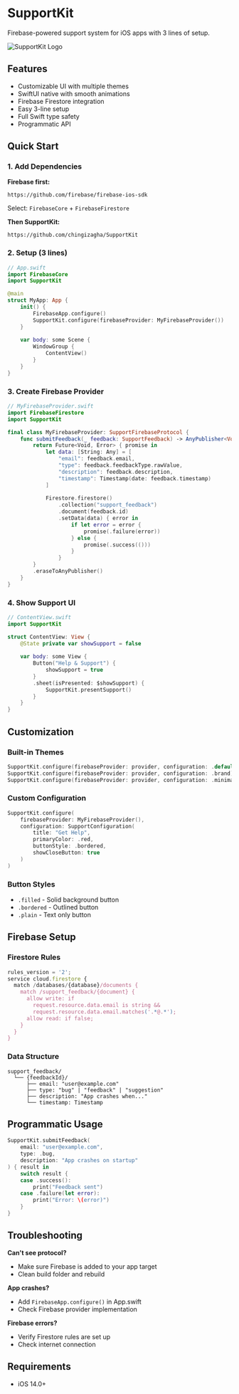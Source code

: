 # SupportKit

Firebase-powered support system for iOS apps with 3 lines of setup.

![SupportKit Logo](assets/preview.png)

## Features

- Customizable UI with multiple themes
- SwiftUI native with smooth animations  
- Firebase Firestore integration
- Easy 3-line setup
- Full Swift type safety
- Programmatic API

## Quick Start

### 1. Add Dependencies

**Firebase first:**
```
https://github.com/firebase/firebase-ios-sdk
```
Select: `FirebaseCore` + `FirebaseFirestore`

**Then SupportKit:**
```  
https://github.com/chingizagha/SupportKit
```

### 2. Setup (3 lines)

```swift
// App.swift
import FirebaseCore
import SupportKit

@main
struct MyApp: App {
    init() {
        FirebaseApp.configure()
        SupportKit.configure(firebaseProvider: MyFirebaseProvider())
    }
    
    var body: some Scene {
        WindowGroup {
            ContentView()
        }
    }
}
```

### 3. Create Firebase Provider

```swift
// MyFirebaseProvider.swift
import FirebaseFirestore
import SupportKit

final class MyFirebaseProvider: SupportFirebaseProtocol {
    func submitFeedback(_ feedback: SupportFeedback) -> AnyPublisher<Void, Error> {
        return Future<Void, Error> { promise in
            let data: [String: Any] = [
                "email": feedback.email,
                "type": feedback.feedbackType.rawValue,
                "description": feedback.description,
                "timestamp": Timestamp(date: feedback.timestamp)
            ]
            
            Firestore.firestore()
                .collection("support_feedback")
                .document(feedback.id)
                .setData(data) { error in
                    if let error = error {
                        promise(.failure(error))
                    } else {
                        promise(.success(()))
                    }
                }
        }
        .eraseToAnyPublisher()
    }
}
```

### 4. Show Support UI

```swift
// ContentView.swift
import SupportKit

struct ContentView: View {
    @State private var showSupport = false
    
    var body: some View {
        Button("Help & Support") {
            showSupport = true
        }
        .sheet(isPresented: $showSupport) {
            SupportKit.presentSupport()
        }
    }
}
```

## Customization

### Built-in Themes

```swift
SupportKit.configure(firebaseProvider: provider, configuration: .default)  // Blue
SupportKit.configure(firebaseProvider: provider, configuration: .brand)    // Purple  
SupportKit.configure(firebaseProvider: provider, configuration: .minimal)  // Gray
```

### Custom Configuration

```swift
SupportKit.configure(
    firebaseProvider: MyFirebaseProvider(),
    configuration: SupportConfiguration(
        title: "Get Help",
        primaryColor: .red,
        buttonStyle: .bordered,
        showCloseButton: true
    )
)
```

### Button Styles

- `.filled` - Solid background button
- `.bordered` - Outlined button
- `.plain` - Text only button

## Firebase Setup

### Firestore Rules

```javascript
rules_version = '2';
service cloud.firestore {
  match /databases/{database}/documents {
    match /support_feedback/{document} {
      allow write: if 
        request.resource.data.email is string &&
        request.resource.data.email.matches('.*@.*');
      allow read: if false;
    }
  }
}
```

### Data Structure

```
support_feedback/
  └── {feedbackId}/
      ├── email: "user@example.com"
      ├── type: "bug" | "feedback" | "suggestion"  
      ├── description: "App crashes when..."
      └── timestamp: Timestamp
```

## Programmatic Usage

```swift
SupportKit.submitFeedback(
    email: "user@example.com",
    type: .bug,
    description: "App crashes on startup"
) { result in
    switch result {
    case .success():
        print("Feedback sent")
    case .failure(let error):
        print("Error: \(error)")
    }
}
```

## Troubleshooting

**Can't see protocol?**
- Make sure Firebase is added to your app target
- Clean build folder and rebuild

**App crashes?**
- Add `FirebaseApp.configure()` in App.swift
- Check Firebase provider implementation

**Firebase errors?**
- Verify Firestore rules are set up
- Check internet connection

## Requirements

- iOS 14.0+

